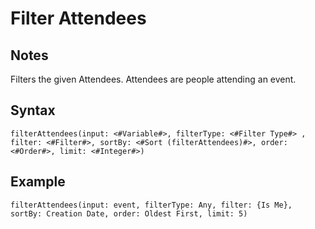 # Filter Attendees
## Notes
Filters the given Attendees. Attendees are people attending an event.
## Syntax
```
filterAttendees(input: <#Variable#>, filterType: <#Filter Type#> , filter: <#Filter#>, sortBy: <#Sort (filterAttendees)#>, order: <#Order#>, limit: <#Integer#>)
```
## Example
```
filterAttendees(input: event, filterType: Any, filter: {Is Me}, sortBy: Creation Date, order: Oldest First, limit: 5)
```